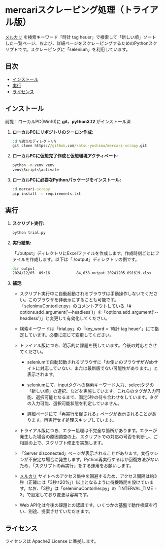 # mercariスクレーピング処理（トライアル版）

[メルカリ](https://jp.mercari.com/) を検索キーワード「時計 tag heuer」で検索して「新しい順」ソートした一覧ページ、および、詳細ページをスクレーピングするためのPythonスクリプトです。スクレーピングに「selenium」を利用しています。

## 目次

- [インストール](#インストール)
- [実行](#実行)
- [ライセンス](#ライセンス)

## インストール

前提：ローカルPC(Win10)に **git、python3.12** がインストール済

1. **ローカルPCにリポジトリのクーロン作成:**

   ```cmd
   cd %適当なディレクトリ%
   git clone https://github.com/katsu-yoshimu/mercari-scrapy.git
   ```

2. **ローカルPCに仮想完了作成と仮想環境アクティベート:**

   ```cmd
   python -m venv venv
   venv\Scripts\activate
   ```

3. **ローカルPCに必要なPythonパッケージをインストール:**

   ```cmd
   cd mercari-scrapy
   pip install -r requirements.txt
   ```

## 実行

1. **スクリプト実行:**

   ```cmd
   python trial.py
   ```

2. **実行結果:**

   「./output」ディレクトリにExcelファイルを作成します。作成時刻ごとにファイルを作成します。以下は「./output」ディレクトリの例です。

   ```cmd
   dir output
   2024/12/05  09:16            84,038 output_20241205_091619.xlsx
   ```

3. **補足:**

   - スクリプト実行中に自動起動されるブラウザは手動操作しないでください。このブラウザを非表示にすることも可能です。「selenimuContorller.py」のコメントアウトしている「# options.add_argument('--headless')」を「options.add_argument('--headless')」と変更して有効化してください。

   - 検索キーワードは「trial.py」の「key_word = '時計 tag heuer'」にて指定しています。必要に応じて変更してください。

   - トライアル版につき、明示的に課題を残しています。今後の対応とさせてください。

     - seleniumで自動起動されるブラウザに「お使いのブラウザがWebサイトに対応していない、または最新版でない可能性があります。」と表示されます。

     - seleniumにて、inputタグへの検索キーワード入力、selectタグの「新しい順」の選択、などを実施しています。これらのタグが入力可能、選択可能となるまで、固定5秒の待ち合わせをしています。タグの入力可能、選択可能状態を判定していません。

     - 詳細ページにて「再実行を促される」ページが表示されることがあります。再実行せず処理スキップしています。

   - トライアル版につき、エラー処理は不完全な箇所があります。エラーが発生した場合の原因調査の上、スクリプトでの対応の可否を判断し、ご相談の上で、スクリプト修正を実施します。

   - 「Server disconected」ページが表示されることがあります。実行マシンが不安定な場合に発生します。Python再実行するほか回復方法がないため、「スクリプトの再実行」をする運用をお願いします。

   - [メルカリ](https://jp.mercari.com/) サイトへのアクセス集中を回避するため、アクセス間隔は約3秒（正確には「3秒±20%」）以上となるように待機時間を設けています。なお、「3秒」は「selenimuContorller.py」の「INTERVAL_TIME = 3」で設定しており変更は容易です。

   - Web API化は今後の課題との認識です。いくつかの基盤で動作検証を行い、別途、提案させていただきます。

## ライセンス

ライセンスは Apache2 License に準拠します。
